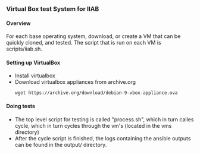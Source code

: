### Virtual Box test System for IIAB
#### Overview
For each base operating system, download, or create a VM that can be quickly cloned, and tested. The script that is run on each VM is scripts/iiab.sh.
#### Setting up VirtualBox
* Install virtualbox
* Download virtualbox appliances from archive.org
  ```
  wget https://archive.org/download/debian-9-vbox-appliance.ova
  ```
#### Doing tests
* The top level script for testing is called "process.sh", which in turn calles cycle, which in turn cycles through the vm's (located in the vms directory)
* After the cycle script is finished, the logs containing the ansible outputs can be found in the output/<yymmdd> directory. 
